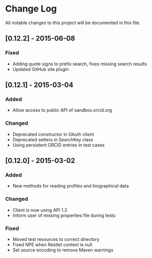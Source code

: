 # Change Log
All notable changes to this project will be documented in this file.

## [0.12.2] - 2015-06-08
### Fixed
- Adding quote signs to prefix search, fixes missing search results
- Updated GitHub site plugin

## [0.12.1] - 2015-03-04
### Added
- Allow access to public API of sandbox.orcid.org

### Changed
- Deprecated constructor in OAuth client
- Deprecated setters in SearchKey class
- Using persistent ORCID entries in test cases

## [0.12.0] - 2015-03-02
### Added
- New methods for reading profiles and biographical data

### Changed
- Client is now using API 1.2
- Inform user of missing properties file during tests

### Fixed
- Moved test resources to correct directory
- Fixed NPE when Restlet context is null
- Set source encoding to remove Maven warnings
